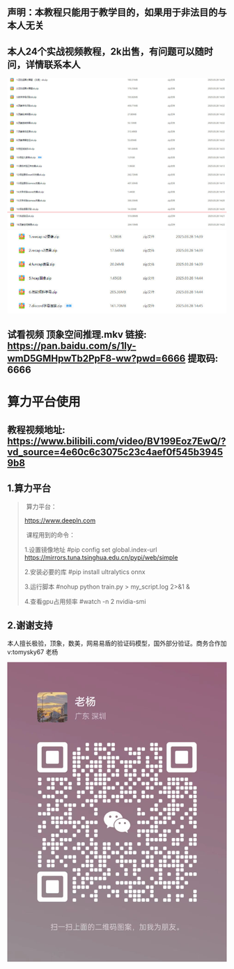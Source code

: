 ## 声明：本教程只能用于教学目的，如果用于非法目的与本人无关

## 本人24个实战视频教程，2k出售，有问题可以随时问，详情联系本人
![微信](README.assets/国内.jpg)
![微信](README.assets/国外.jpg)
## 试看视频 顶象空间推理.mkv 链接: https://pan.baidu.com/s/1ly-wmD5GMHpwTb2PpF8-ww?pwd=6666 提取码: 6666


# 算力平台使用

## 教程视频地址: https://www.bilibili.com/video/BV199Eoz7EwQ/?vd_source=4e60c6c3075c23c4aef0f545b39459b8
## 1.算力平台

> ​	算力平台：	
>
> https://www.deepln.com
>
> ​	课程用到的命令：
>
> 1.设置镜像地址
> #pip config set global.index-url https://mirrors.tuna.tsinghua.edu.cn/pypi/web/simple
>
> 2.安装必要的库
> #pip install ultralytics onnx
>
> 3.运行脚本
> #nohup python train.py > my_script.log 2>&1 &
>
> 4.查看gpu占用频率
> #watch -n 2 nvidia-smi

## 2.谢谢支持

本人擅长极验，顶象，数美，网易易盾的验证码模型，国外部分验证。商务合作加v:tomysky67 老杨

![微信](README.assets/微信.jpg)
